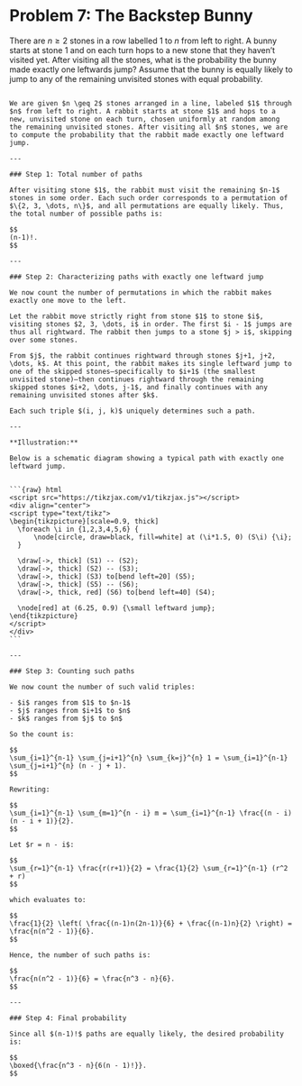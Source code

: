 # Problem 7: The Backstep Bunny

There are $n\geq 2$ stones in a row labelled $1$ to $n$ from left to right. A bunny starts at stone $1$ and on each turn hops to a new stone that they haven’t visited yet. After visiting all the stones, what is the probability the bunny made exactly one leftwards jump? Assume that the bunny is equally likely to jump to any of the remaining unvisited stones with equal probability.

````{dropdown} Click to show solution

We are given $n \geq 2$ stones arranged in a line, labeled $1$ through $n$ from left to right. A rabbit starts at stone $1$ and hops to a new, unvisited stone on each turn, chosen uniformly at random among the remaining unvisited stones. After visiting all $n$ stones, we are to compute the probability that the rabbit made exactly one leftward jump.

---

### Step 1: Total number of paths

After visiting stone $1$, the rabbit must visit the remaining $n-1$ stones in some order. Each such order corresponds to a permutation of $\{2, 3, \dots, n\}$, and all permutations are equally likely. Thus, the total number of possible paths is:

$$
(n-1)!.
$$

---

### Step 2: Characterizing paths with exactly one leftward jump

We now count the number of permutations in which the rabbit makes exactly one move to the left.

Let the rabbit move strictly right from stone $1$ to stone $i$, visiting stones $2, 3, \dots, i$ in order. The first $i - 1$ jumps are thus all rightward. The rabbit then jumps to a stone $j > i$, skipping over some stones.

From $j$, the rabbit continues rightward through stones $j+1, j+2, \dots, k$. At this point, the rabbit makes its single leftward jump to one of the skipped stones—specifically to $i+1$ (the smallest unvisited stone)—then continues rightward through the remaining skipped stones $i+2, \dots, j-1$, and finally continues with any remaining unvisited stones after $k$.

Each such triple $(i, j, k)$ uniquely determines such a path.

---

**Illustration:**  

Below is a schematic diagram showing a typical path with exactly one leftward jump.


```{raw} html
<script src="https://tikzjax.com/v1/tikzjax.js"></script>
<div align="center">
<script type="text/tikz">
\begin{tikzpicture}[scale=0.9, thick]
  \foreach \i in {1,2,3,4,5,6} {
      \node[circle, draw=black, fill=white] at (\i*1.5, 0) (S\i) {\i};
  }

  \draw[->, thick] (S1) -- (S2);
  \draw[->, thick] (S2) -- (S3);
  \draw[->, thick] (S3) to[bend left=20] (S5);
  \draw[->, thick] (S5) -- (S6);
  \draw[->, thick, red] (S6) to[bend left=40] (S4);

  \node[red] at (6.25, 0.9) {\small leftward jump};
\end{tikzpicture}
</script>
</div>
```

---

### Step 3: Counting such paths

We now count the number of such valid triples:

- $i$ ranges from $1$ to $n-1$  
- $j$ ranges from $i+1$ to $n$  
- $k$ ranges from $j$ to $n$

So the count is:

$$
\sum_{i=1}^{n-1} \sum_{j=i+1}^{n} \sum_{k=j}^{n} 1 = \sum_{i=1}^{n-1} \sum_{j=i+1}^{n} (n - j + 1).
$$

Rewriting:

$$
\sum_{i=1}^{n-1} \sum_{m=1}^{n - i} m = \sum_{i=1}^{n-1} \frac{(n - i)(n - i + 1)}{2}.
$$

Let $r = n - i$:

$$
\sum_{r=1}^{n-1} \frac{r(r+1)}{2} = \frac{1}{2} \sum_{r=1}^{n-1} (r^2 + r)
$$

which evaluates to:

$$
\frac{1}{2} \left( \frac{(n-1)n(2n-1)}{6} + \frac{(n-1)n}{2} \right) = \frac{n(n^2 - 1)}{6}.
$$

Hence, the number of such paths is:

$$
\frac{n(n^2 - 1)}{6} = \frac{n^3 - n}{6}.
$$

---

### Step 4: Final probability

Since all $(n-1)!$ paths are equally likely, the desired probability is:

$$
\boxed{\frac{n^3 - n}{6(n - 1)!}}.
$$

````
